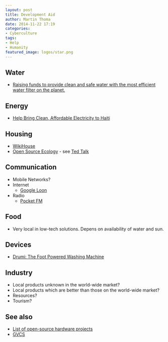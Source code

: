 ```yaml
---
layout: post
title: Development Aid
author: Martin Thoma
date: 2014-11-22 17:19
categories:
- Cyberculture
tags:
- Help
- Humanity
featured_image: logos/star.png
---
```


## Water
* [Raising funds to provide clean and safe water with the most efficient water filter on the planet.](https://www.indiegogo.com/projects/water-for-life-sustainable-water-filters-for-good#/)

## Energy
* [Help Bring Clean, Affordable Electricity to Haiti](https://www.indiegogo.com/projects/help-bring-clean-affordable-electricity-to-haiti#/)

## Housing
* [WikiHouse](http://www.wikihouse.cc/)
* [Open Source Ecology](http://opensourceecology.org/) - see [Ted Talk](http://www.ted.com/talks/marcin_jakubowski)

## Communication
* Mobile Networks?
* Internet
    * [Google Loon](http://www.google.com/loon/)
* Radio
    * [Pocket FM](http://www.golem.de/news/pocket-fm-robuster-radiosender-fuer-krisengebiete-1511-117279.html)

## Food
* Very local in low-tech solutions. Depens on availability of water and sun.


## Devices

* [Drumi: The Foot Powered Washing Machine](https://www.indiegogo.com/projects/drumi-the-foot-powered-washing-machine#/)



## Industry
* Local products unknown in the world-wide market?
* Local products which are better than those on the world-wide market?
* Resources?
* Tourism?


## See also
* [List of open-source hardware projects](https://en.wikipedia.org/wiki/List_of_open-source_hardware_projects)
* [GVCS](http://opensourceecology.org/wiki/Global_Village_Construction_Set)
